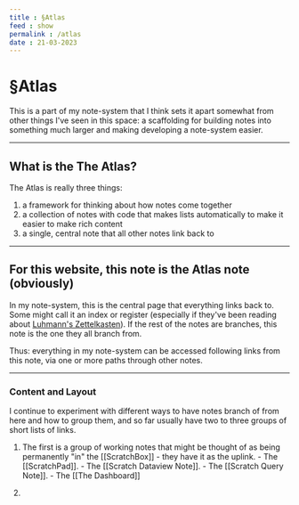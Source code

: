 ```yaml
---
title : §Atlas
feed : show
permalink : /atlas
date : 21-03-2023
---
```

# §Atlas

This is a part of my note-system that I think sets it apart somewhat from other things I've seen in this space: a scaffolding for building notes into something much larger and making developing a note-system easier.

---
## What is the The Atlas?
The Atlas is really three things:
1. a framework for thinking about how notes come together
2. a collection of notes with code that makes lists automatically to make it easier to make rich content
3. a single, central note that all other notes link back to

---
## For this website, this note is the Atlas note (obviously)

In my note-system, this is the central page that everything links back to. Some might call it an index or register (especially if they've been reading about [Luhmann's Zettelkasten](https://en.wikipedia.org/wiki/Zettelkasten)). If the rest of the notes are branches, this note is the one they all branch from.

Thus: everything in my note-system can be accessed following links from this note, via one or more paths through other notes.

---
### Content and Layout
I continue to experiment with different ways to have notes branch of from here and how to group them, and so far usually have two to three groups of short lists of links.

1. The first is a group of working notes that might be thought of as being permanently "in" the [[ScratchBox]] - they have it as the uplink.
		- The [[ScratchPad]].
		- The [[Scratch Dataview Note]].
		- The [[Scratch Query Note]].
		- The [[The Dashboard]]

2.

